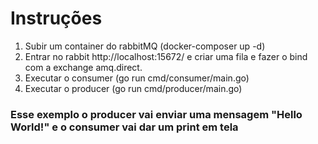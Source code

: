 # Instruções
1. Subir um container do rabbitMQ (docker-composer up -d)
2. Entrar no rabbit http://localhost:15672/ e criar uma fila e fazer o bind com a exchange amq.direct.
3. Executar o consumer (go run cmd/consumer/main.go)
4.  Executar o producer (go run cmd/producer/main.go)

### Esse exemplo o producer vai enviar uma mensagem "Hello World!" e o consumer vai dar um print em tela